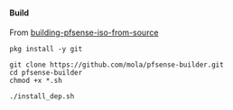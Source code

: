 #### Build

From [building-pfsense-iso-from-source](https://github.com/Augustin-FL/building-pfsense-iso-from-source)

```
pkg install -y git
```

```
git clone https://github.com/mola/pfsense-builder.git
cd pfsense-builder
chmod +x *.sh
```

```
./install_dep.sh
```

